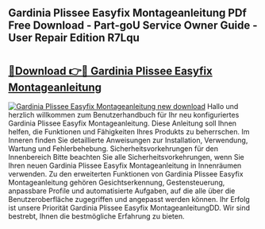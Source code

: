 ## Gardinia Plissee Easyfix Montageanleitung PDf Free Download - Part-goU Service Owner Guide - User Repair Edition R7Lqu

# <h2><a href="http://df6cuso.blite.top/?on=Gardinia+Plissee+Easyfix+Montageanleitung">🔗Download 👉🔴 Gardinia Plissee Easyfix Montageanleitung</a></h2>

[![Gardinia Plissee Easyfix Montageanleitung new download](https://i.imgur.com/lujVjoI.png)](http://df6cuso.blite.top/?on=Gardinia+Plissee+Easyfix+Montageanleitung)
Hallo und herzlich willkommen zum Benutzerhandbuch für Ihr neu konfiguriertes Gardinia Plissee Easyfix Montageanleitung. Diese Anleitung soll Ihnen helfen, die Funktionen und Fähigkeiten Ihres Produkts zu beherrschen. Im Inneren finden Sie detaillierte Anweisungen zur Installation, Verwendung, Wartung und Fehlerbehebung. Sicherheitsvorkehrungen für den Innenbereich Bitte beachten Sie alle Sicherheitsvorkehrungen, wenn Sie Ihren neuen Gardinia Plissee Easyfix Montageanleitung in Innenräumen verwenden. Zu den erweiterten Funktionen von Gardinia Plissee Easyfix Montageanleitung gehören Gesichtserkennung, Gestensteuerung, anpassbare Profile und automatisierte Aufgaben, auf die alle über die Benutzeroberfläche zugegriffen und angepasst werden können. Ihr Erfolg ist unsere Priorität Gardinia Plissee Easyfix MontageanleitungDD. Wir sind bestrebt, Ihnen die bestmögliche Erfahrung zu bieten.

